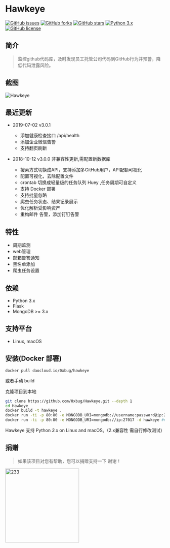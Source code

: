 # Hawkeye

[![GitHub issues](https://img.shields.io/github/issues/0xbug/Hawkeye.svg)](https://github.com/0xbug/Hawkeye/issues)
[![GitHub forks](https://img.shields.io/github/forks/0xbug/Hawkeye.svg)](https://github.com/0xbug/Hawkeye/network)
[![GitHub stars](https://img.shields.io/github/stars/0xbug/Hawkeye.svg)](https://github.com/0xbug/Hawkeye/stargazers)
[![Python 3.x](https://img.shields.io/badge/python-3.x-yellow.svg)](https://www.python.org/) 
[![GitHub license](https://img.shields.io/badge/license-GPLv3-blue.svg)](https://raw.githubusercontent.com/0xbug/Hawkeye/master/LICENSE)

## 简介

> 监控github代码库，及时发现员工托管公司代码到GitHub行为并预警，降低代码泄露风险。

## 截图

![Hawkeye](https://user-images.githubusercontent.com/12611275/46849889-0d2d0980-ce24-11e8-832e-35f6f935bf3b.png)
## **最近更新**
- 2019-07-02 v3.0.1
    - 添加健康检查接口 /api/health 
    - 添加企业微信告警
    - 支持翻页刷新
    
- 2018-10-12 v3.0.0 非兼容性更新,需配置新数据库
    - 搜索方式切换成API，支持添加多GitHub用户，API配额可视化
    - 配置可视化，去除配置文件
    - crontab 切换成轻量级的任务队列 Huey ,任务周期可自定义
    - 支持 Docker 部署
    - 支持批量忽略
    - 爬虫任务状态、结果记录展示
    - 优化解析受影响资产
    - 重构邮件 告警，添加钉钉告警


## 特性

- 周期监测
- web管理
- 邮箱告警通知
- 黑名单添加
- 爬虫任务设置

## 依赖

*   Python 3.x
*   Flask
*   MongoDB >= 3.x

## 支持平台

*   Linux, macOS


## 安装(Docker 部署)
```
docker pull daocloud.io/0xbug/hawkeye
```
或者手动 build

克隆项目到本地

```bash
git clone https://github.com/0xbug/Hawkeye.git --depth 1
cd Hawkeye
docker build -t hawkeye .
docker run -ti -p 80:80 -e MONGODB_URI=mongodb://username:password@ip:27017/hawkeye -e MONGODB_USER= -e MONGODB_PASSWORD= -d hawkeye ## mongodb 需认证
docker run -ti -p 80:80 -e MONGODB_URI=mongodb://ip:27017 -d hawkeye ## mongodb 无认证

```


Hawkeye 支持 Python *3.x* on Linux and macOS。(2.x兼容性 需自行修改测试)



## 捐赠

> 如果该项目对您有帮助，您可以捐赠支持一下 谢谢！

<img src="https://user-images.githubusercontent.com/12611275/48882508-a9035980-ee55-11e8-9b2f-59346504e196.png" alt="233" width="233"/>
